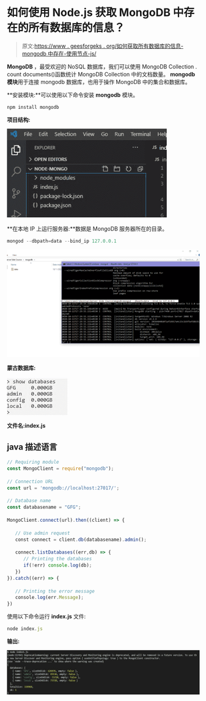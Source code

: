 # 如何使用 Node.js 获取 MongoDB 中存在的所有数据库的信息？

> 原文:[https://www . geesforgeks . org/如何获取所有数据库的信息-mongodb 中存在-使用节点-js/](https://www.geeksforgeeks.org/how-to-get-information-of-all-databases-present-in-mongodb-using-node-js/)

**MongoDB** ，最受欢迎的 NoSQL 数据库，我们可以使用 MongoDB Collection . count documents()函数统计 MongoDB Collection 中的文档数量。 **mongodb** **模块**用于连接 mongodb 数据库，也用于操作 MongoDB 中的集合和数据库。

**安装模块:**可以使用以下命令安装 **mongodb** 模块。

```js
npm install mongodb
```

**项目结构:**

![](img/680c11a4a464432626c22f3eee5f7f10.png)

**在本地 IP 上运行服务器:**数据是 MongoDB 服务器所在的目录。

```js
mongod --dbpath=data --bind_ip 127.0.0.1
```

![](img/1e52d87f2ec35e8c724e121c4d12f7e0.png)

**蒙古数据库:**

![](img/20a22c346b75b45e1f9bb14fbdb29488.png)

**文件名:index.js**

## java 描述语言

```js
// Requiring module
const MongoClient = require("mongodb");

// Connection URL
const url = 'mongodb://localhost:27017/';

// Database name
const databasename = "GFG";

MongoClient.connect(url).then((client) => {

   // Use admin request
   const connect = client.db(databasename).admin();

   connect.listDatabases((err,db) => {
      // Printing the databases
      if(!err) console.log(db);
   })
}).catch((err) => {

   // Printing the error message
   console.log(err.Message);
})
```

使用以下命令运行 **index.js** 文件:

```js
node index.js
```

**输出:**

![](img/a5dfb9f19ded02c7d502e0bfdd283ffa.png)